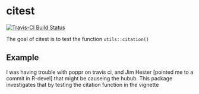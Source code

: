# citest

[![Travis-CI Build Status](https://travis-ci.org/zkamvar/citest.svg?branch=master)](https://travis-ci.org/zkamvar/citest)

The goal of citest is to test the function `utils::citation()`

## Example

I was having trouble with poppr on travis ci, and Jim Hester
[pointed me to a commit in R-devel] that might be causeing the 
hubub. This package investigates that by testing the citation
function in the vignette

[hester]: https://github.com/travis-ci/travis-ci/issues/7549#issuecomment-290776302
